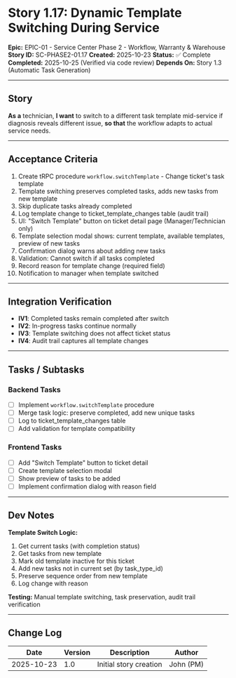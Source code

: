 # Story 1.17: Dynamic Template Switching During Service

**Epic:** EPIC-01 - Service Center Phase 2 - Workflow, Warranty & Warehouse
**Story ID:** SC-PHASE2-01.17
**Created:** 2025-10-23
**Status:** ✅ Complete
**Completed:** 2025-10-25 (Verified via code review)
**Depends On:** Story 1.3 (Automatic Task Generation)

---

## Story

**As a** technician,
**I want** to switch to a different task template mid-service if diagnosis reveals different issue,
**so that** the workflow adapts to actual service needs.

---

## Acceptance Criteria

1. Create tRPC procedure `workflow.switchTemplate` - Change ticket's task template
2. Template switching preserves completed tasks, adds new tasks from new template
3. Skip duplicate tasks already completed
4. Log template change to ticket_template_changes table (audit trail)
5. UI: "Switch Template" button on ticket detail page (Manager/Technician only)
6. Template selection modal shows: current template, available templates, preview of new tasks
7. Confirmation dialog warns about adding new tasks
8. Validation: Cannot switch if all tasks completed
9. Record reason for template change (required field)
10. Notification to manager when template switched

---

## Integration Verification

- **IV1**: Completed tasks remain completed after switch
- **IV2**: In-progress tasks continue normally
- **IV3**: Template switching does not affect ticket status
- **IV4**: Audit trail captures all template changes

---

## Tasks / Subtasks

### Backend Tasks
- [ ] Implement `workflow.switchTemplate` procedure
- [ ] Merge task logic: preserve completed, add new unique tasks
- [ ] Log to ticket_template_changes table
- [ ] Add validation for template compatibility

### Frontend Tasks
- [ ] Add "Switch Template" button to ticket detail
- [ ] Create template selection modal
- [ ] Show preview of tasks to be added
- [ ] Implement confirmation dialog with reason field

---

## Dev Notes

**Template Switch Logic:**
1. Get current tasks (with completion status)
2. Get tasks from new template
3. Mark old template inactive for this ticket
4. Add new tasks not in current set (by task_type_id)
5. Preserve sequence order from new template
6. Log change with reason

**Testing:** Manual template switching, task preservation, audit trail verification

---

## Change Log

| Date | Version | Description | Author |
|------|---------|-------------|--------|
| 2025-10-23 | 1.0 | Initial story creation | John (PM) |
